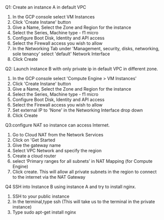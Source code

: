 Q1: Create an instance A  in default VPC

1. In the GCP console select  VM Instances
2. Click 'Create Instane' button
4. Give a Name, Select the Zone and Region for the instance
5. Select the Series, Machine type - f1 micro
6. Configure Boot Disk, Identity and API access
7. Select the Firewall access you wish to allow
8. In the Networking Tab under 'Management, security, disks, networking, sole tenancy' select 'default' Network Interface
9. Click Create


Q2:  Launch instance B with only private ip in default VPC in different zone.

      
1. In the GCP console select 'Compute Engine > VM Instances'
2. Click 'Create Instane' button
4. Give a Name, Select the Zone and Region for the instance
5. Select the Series, Machine type - f1 micro
6. Configure Boot Disk, Identity and API access
7. Select the Firewall access you wish to allow
8. Set external IP to 'None' in the Networking Interface drop down 
9. Click Create


Q3:configure NAT so instance can access Internet. 

1. Go to Cloud NAT from the  Network Services
2. Click on 'Get Started
3. Give the gateway name
4. Select VPC Network and specify the region 
5. Create a cloud router
6. select ‘Primary ranges for all subnets’ in NAT Mapping (for Compute Engine)
7. Click create. This will allow all private subnets in the region to connect to the internet via the NAT Gateway


Q4 SSH into Instance B using instance A and try to install nginx.

1. SSH to your public instance
2. In the terminal,type ssh <private-instance-name> (This will take us to the terminal in the private instance)
3. Type sudo apt-get install nginx
